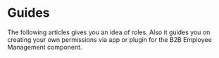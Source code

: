 # Guides

The following articles gives you an idea of roles. Also it guides you on creating your own permissions via app or plugin for the B2B Employee Management component.
